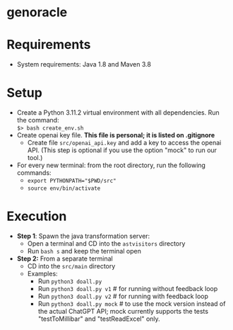 # genoracle

# Requirements

 - System requirements: Java 1.8 and Maven 3.8

# Setup 

  - Create a Python 3.11.2 virtual environment with all
    dependencies. Run the command: \
    `$> bash create_env.sh`
  - Create openai key file. **This file is personal; it is listed on .gitignore** 
      - Create file `src/openai_api.key` and add a key to access the openai API. (This step is optional if you use the option "mock" to run our tool.)
  - For every new terminal: from the root directory, run the following commands:
      - `export PYTHONPATH="$PWD/src"`
      - `source env/bin/activate`


<!--
## Ishrak, I don't understand what this is doing here:
Obs. The script `src/test/s.sh` sets up the environment to run the
script doall.py. 
-->

# Execution

 - **Step 1**: Spawn the java transformation server:
    - Open a terminal and CD into the `astvisitors` directory
    - Run `bash s` and keep the terminal open
 - **Step 2:** From a separate terminal
    - CD into the `src/main` directory
    <!-- why doall.py instead of tname? why it does not take a (json?) file with all tests to generate assertions as input? -->
    - Examples:
        - Run `python3 doall.py` 
        - Run `python3 doall.py v1` # for running without feedback loop
        - Run `python3 doall.py v2` # for running with feedback loop 
        - Run `python3 doall.py mock` # to use the mock version instead of the actual ChatGPT API; mock currently supports the tests "testToMillibar" and "testReadExcel" only.
